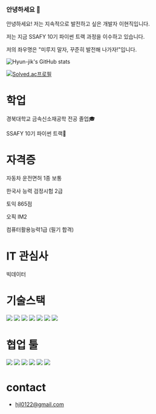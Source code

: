### 안녕하세요 👋


안녕하세요! 저는 지속적으로 발전하고 싶은 개발자 이현직입니다.

저는 지금 SSAFY 10기 파이썬 트랙 과정을 이수하고 있습니다.

저의 좌우명은 "미루지 말자, 꾸준히 발전해 나가자!"입니다.

![Hyun-jik's GitHub stats](https://github-readme-stats.vercel.app/api?username=Hyun-jik&show_icons=true&theme=transparent)

[![Solved.ac프로필](http://mazassumnida.wtf/api/v2/generate_badge?boj=lhj0122)](https://solved.ac/lhj0122)


# 학업
경북대학교 금속신소재공학 전공 졸업🎓

SSAFY 10기 파이썬 트랙📖


# 자격증
자동차 운전면허 1종 보통

한국사 능력 검정시험 2급

토익 865점 

오픽 IM2

컴퓨터활용능력1급 (필기 합격)


# IT 관심사
빅데이터 


# 기술스택
<img src="https://img.shields.io/badge/Python-3776AB?style=for-the-badge&logo=Python&logoColor=white"> <img src="https://img.shields.io/badge/html-E34F26?style=for-the-badge&logo=html5&logoColor=white"> <img src="https://img.shields.io/badge/css-1572B6?style=for-the-badge&logo=css3&logoColor=white"> <img src="https://img.shields.io/badge/bootstrap-7952B3?style=for-the-badge&logo=bootstrap&logoColor=white"> <img src="https://img.shields.io/badge/Vue.js-4FC08D?style=for-the-badge&logo=vue.js&logoColor=white"> <img src="https://img.shields.io/badge/django-092E20?style=for-the-badge&logo=django&logoColor=white"> <img src="https://img.shields.io/badge/React-eeeeee.svg?&style=for-the-badge&logo=react&logoColor=61dafb">

# 협업 툴
<img src="https://img.shields.io/badge/JIRA-253858?style=for-the-badge&logo=JIRA&logoColor=2684ff"> <img src="https://img.shields.io/badge/Gerrit-ffffff?style=for-the-badge&logo=GERRIT&logoColor=000080"> <img src="https://img.shields.io/badge/Github-000000?style=for-the-badge&logo=GITHUB&logoColor=ffffff"> <img src="https://img.shields.io/badge/GITLAB-e14328?style=for-the-badge&logo=GITLAB&logoColor=ff9d1a">
<img src="https://img.shields.io/badge/NOTION-ffffff?style=for-the-badge&logo=NOTION&logoColor=000000"> <img src="https://img.shields.io/badge/MATTERMOST-2c4478?style=for-the-badge&logo=MATTERMOST&logoColor=ffffff">





# contact
- hjl0122@gmail.com



